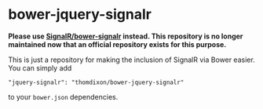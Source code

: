 bower-jquery-signalr
====================

**Please use [SignalR/bower-signalr](https://github.com/SignalR/bower-signalr) instead. This repository is no longer maintained now that an official repository exists for this purpose.**

This is just a repository for making the inclusion of SignalR via Bower easier. You can simply add

    "jquery-signalr": "thomdixon/bower-jquery-signalr"

to your `bower.json` dependencies.
